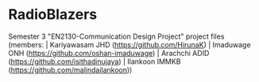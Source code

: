 # RadioBlazers
Semester 3 "EN2130-Communication Design Project" project files (members: | Kariyawasam JHD (https://github.com/HirunaK) |  Imaduwage ONH (https://github.com/oshan-imaduwage) | Arachchi ADID (https://github.com/isithadinujaya) | Ilankoon IMMKB (https://github.com/malindailankoon))
